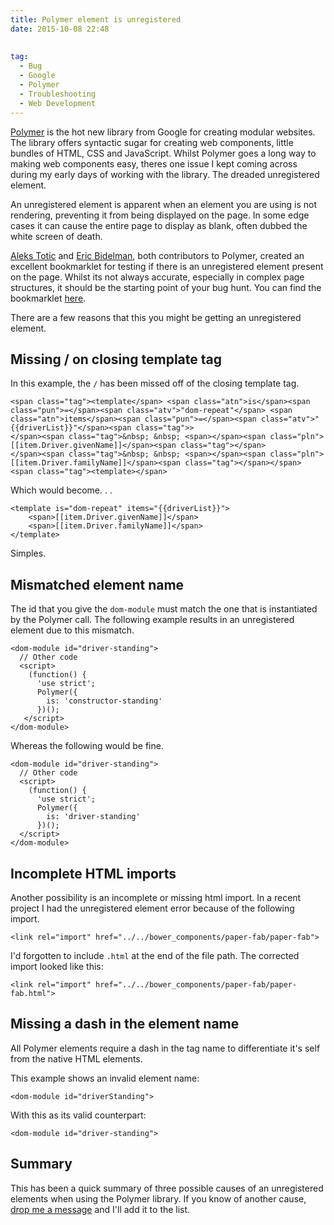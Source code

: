 ```yaml
---
title: Polymer element is unregistered
date: 2015-10-08 22:48
  
 
tag:
  - Bug
  - Google
  - Polymer
  - Troubleshooting
  - Web Development
---
```

[Polymer](http://www.polymer-project.org/) is the hot new library from Google for creating modular websites. The library offers syntactic sugar for creating web components, little bundles of HTML, CSS and JavaScript. Whilst Polymer goes a long way to making web components easy, theres one issue I kept coming across during my early days of working with the library. The dreaded unregistered element.

An unregistered element is apparent when an element you are using is not rendering, preventing it from being displayed on the page. In some edge cases it can cause the entire page to display as blank, often dubbed the white screen of death.

[Aleks Totic](https://twitter.com/atotic) and [Eric Bidelman](https://twitter.com/ebidel), both contributors to Polymer, created an excellent bookmarklet for testing if there is an unregistered element present on the page. Whilst its not always accurate, especially in complex page structures, it should be the starting point of your bug hunt. You can find the bookmarklet [here](https://gist.github.com/ebidel/cea24a0c4fdcda8f8af2).

There are a few reasons that this you might be getting an unregistered element.

## Missing / on closing template tag

In this example, the `/` has been missed off of the closing template tag.

    <span class="tag"><template</span> <span class="atn">is</span><span class="pun">=</span><span class="atv">"dom-repeat"</span> <span class="atn">items</span><span class="pun">=</span><span class="atv">"{{driverList}}"</span><span class="tag">>
    </span><span class="tag">&nbsp; &nbsp; <span></span><span class="pln">[[item.Driver.givenName]]</span><span class="tag"></span>
    </span><span class="tag">&nbsp; &nbsp; <span></span><span class="pln">[[item.Driver.familyName]]</span><span class="tag"></span></span>
    <span class="tag"><template></span>

Which would become. . .

    <template is="dom-repeat" items="{{driverList}}">
        <span>[[item.Driver.givenName]]</span>
        <span>[[item.Driver.familyName]]</span>
    </template>

Simples.

## Mismatched element name

The id that you give the `dom-module` must match the one that is instantiated by the Polymer call. The following example results in an unregistered element due to this mismatch.

    <dom-module id="driver-standing">
      // Other code
      <script>
        (function() {
          'use strict';
          Polymer({
            is: 'constructor-standing'
          })();
       </script>
    </dom-module>

Whereas the following would be fine.

    <dom-module id="driver-standing">
      // Other code
      <script>
        (function() {
          'use strict';
          Polymer({
            is: 'driver-standing'
          })();
      </script>
    </dom-module>

## Incomplete HTML imports

Another possibility is an incomplete or missing html import. In a recent project I had the unregistered element error because of the following import.

    <link rel="import" href="../../bower_components/paper-fab/paper-fab">

I'd forgotten to include `.html` at the end of the file path. The corrected import looked like this:

    <link rel="import" href="../../bower_components/paper-fab/paper-fab.html">

## Missing a dash in the element name

All Polymer elements require a dash in the tag name to differentiate it's self from the native HTML elements.

This example shows an invalid element name:

    <dom-module id="driverStanding">

With this as its valid counterpart:

    <dom-module id="driver-standing">

## Summary

This has been a quick summary of three possible causes of an unregistered elements when using the Polymer library. If you know of another cause, [drop me a message](http://twitter.com/tonyedwardspz) and I'll add it to the list.
